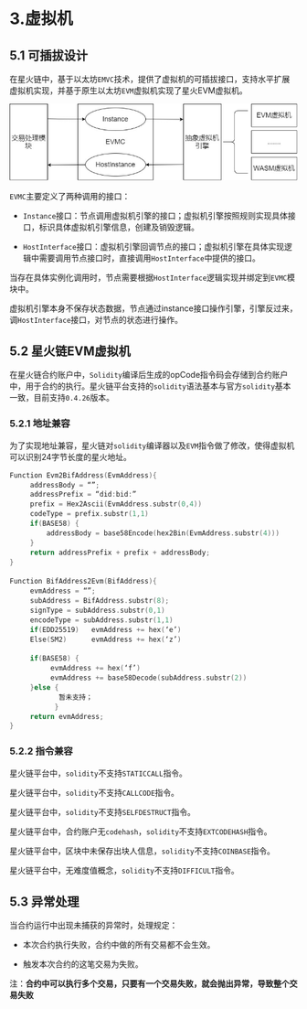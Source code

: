 # 3.虚拟机

## 5.1 可插拔设计

在星火链中，基于以太坊`EMVC`技术，提供了虚拟机的可插拔接口，支持水平扩展虚拟机实现，并基于原生以太坊`EVM`虚拟机实现了星火EVM虚拟机。

<img src="../_static/images/6.1-1可插拔结构.png">

`EVMC`主要定义了两种调用的接口：

- `Instance`接口：节点调用虚拟机引擎的接口；虚拟机引擎按照规则实现具体接口，标识具体虚拟机引擎信息，创建及销毁逻辑。

- `HostInterface`接口：虚拟机引擎回调节点的接口；虚拟机引擎在具体实现逻辑中需要调用节点接口时，直接调用`HostInterface`中提供的接口。

当存在具体实例化调用时，节点需要根据`HostInterface`逻辑实现并绑定到`EVMC`模块中。

虚拟机引擎本身不保存状态数据，节点通过instance接口操作引擎，引擎反过来，调`HostInterface`接口，对节点的状态进行操作。 

## 5.2 星火链EVM虚拟机

在星火链合约账户中，`Solidity`编译后生成的opCode指令码会存储到合约账户中，用于合约的执行。星火链平台支持的`solidity`语法基本与官方`solidity`基本一致，目前支持`0.4.26`版本。

### 5.2.1 地址兼容

为了实现地址兼容，星火链对`solidity`编译器以及`EVM`指令做了修改，使得虚拟机可以识别24字节长度的星火地址。

```c++
Function Evm2BifAddress(EvmAddress){
     addressBody = “”;
     addressPrefix = “did:bid:”
     prefix = Hex2Ascii(EvmAddress.substr(0,4))
     codeType = prefix.substr(1,1)
     if(BASE58) {
         addressBody = base58Encode(hex2Bin(EvmAddress.substr(4)))
     }
     return addressPrefix + prefix + addressBody;
}

Function BifAddress2Evm(BifAddress){
     evmAddress = “”;
     subAddress = BifAddress.substr(8);
     signType = subAddress.substr(0,1)
     encodeType = subAddress.substr(1,1)
     if(EDD25519)	evmAddress += hex(‘e’)
     Else(SM2)  	evmAddress += hex(‘z’)

     if(BASE58)	{
          evmAddress += hex(‘f’)
          evmAddress += base58Decode(subAddress.substr(2))
     }else {
    		暂未支持；
		   }
     return evmAddress;
}
```



### 5.2.2 指令兼容

星火链平台中，`solidity`不支持`STATICCALL`指令。

星火链平台中，`solidity`不支持`CALLCODE`指令。

星火链平台中，`solidity`不支持`SELFDESTRUCT`指令。

星火链平台中，合约账户无`codehash`，`solidity`不支持`EXTCODEHASH`指令。

星火链平台中，区块中未保存出块人信息，`solidity`不支持`COINBASE`指令。

星火链平台中，无难度值概念，`solidity`不支持`DIFFICULT`指令。

## 5.3 异常处理

当合约运行中出现未捕获的异常时，处理规定：

- 本次合约执行失败，合约中做的所有交易都不会生效。

- 触发本次合约的这笔交易为失败。

注：**合约中可以执行多个交易，只要有一个交易失败，就会抛出异常，导致整个交易失败**
